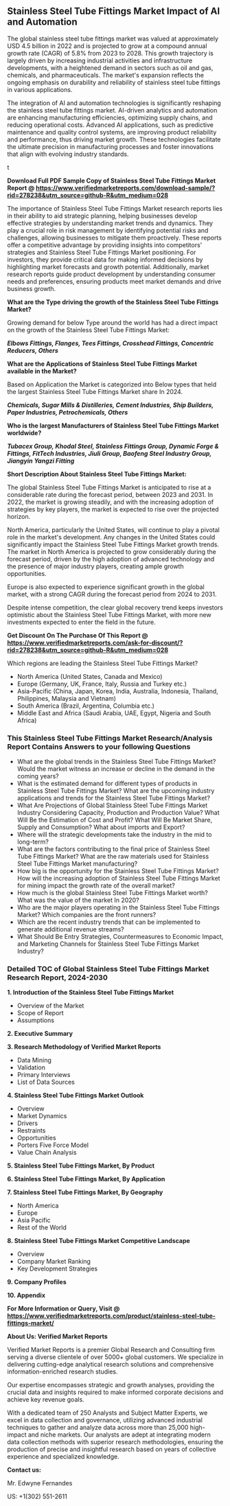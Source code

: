 <h2>Stainless Steel Tube Fittings Market Impact of AI and Automation</h2><p>The global stainless steel tube fittings market was valued at approximately USD 4.5 billion in 2022 and is projected to grow at a compound annual growth rate (CAGR) of 5.8% from 2023 to 2028. This growth trajectory is largely driven by increasing industrial activities and infrastructure developments, with a heightened demand in sectors such as oil and gas, chemicals, and pharmaceuticals. The market's expansion reflects the ongoing emphasis on durability and reliability of stainless steel tube fittings in various applications.</p><p>The integration of AI and automation technologies is significantly reshaping the stainless steel tube fittings market. AI-driven analytics and automation are enhancing manufacturing efficiencies, optimizing supply chains, and reducing operational costs. Advanced AI applications, such as predictive maintenance and quality control systems, are improving product reliability and performance, thus driving market growth. These technologies facilitate the ultimate precision in manufacturing processes and foster innovations that align with evolving industry standards.</p>t</p><p id="" class=""><strong>Download Full PDF Sample Copy of Stainless Steel Tube Fittings Market Report @ <a href="https://www.verifiedmarketreports.com/download-sample/?rid=278238&utm_source=github-R&utm_medium=028" target="_blank">https://www.verifiedmarketreports.com/download-sample/?rid=278238&utm_source=github-R&utm_medium=028</a></strong></p><p>The importance of&nbsp;Stainless Steel Tube Fittings Market research reports lies in their ability to aid strategic planning, helping businesses develop effective strategies by understanding market trends and dynamics. They play a crucial role in risk management by identifying potential risks and challenges, allowing businesses to mitigate them proactively. These reports offer a competitive advantage by providing insights into competitors' strategies and Stainless Steel Tube Fittings Market positioning. For investors, they provide critical data for making informed decisions by highlighting market forecasts and growth potential. Additionally, market research reports guide product development by understanding consumer needs and preferences, ensuring products meet market demands and drive business growth.</p><p><strong>What are the&nbsp;Type driving the growth of the Stainless Steel Tube Fittings Market?</strong></p><p id="" class="">Growing demand for below Type around the world has had a direct impact on the growth of the Stainless Steel Tube Fittings Market:</p><em><strong>Elbows Fittings, Flanges, Tees Fittings, Crosshead Fittings, Concentric Reducers, Others</strong></em></p><strong>What are the&nbsp;Applications&nbsp;of Stainless Steel Tube Fittings Market available in the Market?</strong></p><p id="" class="">Based on Application the Market is categorized into Below types that held the largest Stainless Steel Tube Fittings Market share In 2024.</p><em><strong>Chemicals, Sugar Mills & Distilleries, Cement Industries, Ship Builders, Paper Industries, Petrochemicals, Others</strong></em></p><strong>Who is the largest Manufacturers of Stainless Steel Tube Fittings Market worldwide?</strong></p><p><em><strong>Tubacex Group, Khodal Steel, Stainless Fittings Group, Dynamic Forge & Fittings, FitTech Industries, Jiuli Group, Baofeng Steel Industry Group, Jiangyin Yangzi Fitting</strong></em></p><p id="" class=""><strong>Short Description About Stainless Steel Tube Fittings Market:</strong></p><p>The global Stainless Steel Tube Fittings Market is anticipated to rise at a considerable rate during the forecast period, between 2023 and 2031. In 2022, the market is growing steadily, and with the increasing adoption of strategies by key players, the market is expected to rise over the projected horizon.</p><p>North America, particularly the United States, will continue to play a pivotal role in the market's development. Any changes in the United States could significantly impact the Stainless Steel Tube Fittings Market growth trends. The market in North America is projected to grow considerably during the forecast period, driven by the high adoption of advanced technology and the presence of major industry players, creating ample growth opportunities.</p><p>Europe is also expected to experience significant growth in the global market, with a strong CAGR during the forecast period from 2024 to 2031.</p><p>Despite intense competition, the clear global recovery trend keeps investors optimistic about the Stainless Steel Tube Fittings Market, with more new investments expected to enter the field in the future.</p><p id="" class=""><strong>Get Discount On The Purchase Of This Report @ <a href="https://www.verifiedmarketreports.com/ask-for-discount/?rid=278238&utm_source=github-R&utm_medium=028" target="_blank">https://www.verifiedmarketreports.com/ask-for-discount/?rid=278238&utm_source=github-R&utm_medium=028</a></strong></p>Which regions are leading the Stainless Steel Tube Fittings Market?</p><ul><li>North America (United States, Canada and Mexico)</li><li>Europe (Germany, UK, France, Italy, Russia and Turkey etc.)</li><li>Asia-Pacific (China, Japan, Korea, India, Australia, Indonesia, Thailand, Philippines, Malaysia and Vietnam)</li><li>South America (Brazil, Argentina, Columbia etc.)</li><li>Middle East and Africa (Saudi Arabia, UAE, Egypt, Nigeria and South Africa)</li></ul><h3 id="" class="">This Stainless Steel Tube Fittings Market Research/Analysis Report Contains Answers to your following Questions</h3><ul><li>What are the global trends in the Stainless Steel Tube Fittings Market? Would the market witness an increase or decline in the demand in the coming years?</li><li>What is the estimated demand for different types of products in Stainless Steel Tube Fittings Market? What are the upcoming industry applications and trends for the Stainless Steel Tube Fittings Market?</li><li>What Are Projections of Global Stainless Steel Tube Fittings Market Industry Considering Capacity, Production and Production Value? What Will Be the Estimation of Cost and Profit? What Will Be Market Share, Supply and Consumption? What about imports and Export?</li><li>Where will the strategic developments take the industry in the mid to long-term?</li><li>What are the factors contributing to the final price of Stainless Steel Tube Fittings Market? What are the raw materials used for Stainless Steel Tube Fittings Market manufacturing?</li><li>How big is the opportunity for the Stainless Steel Tube Fittings Market? How will the increasing adoption of Stainless Steel Tube Fittings Market for mining impact the growth rate of the overall market?</li><li>How much is the global Stainless Steel Tube Fittings Market worth? What was the value of the market In 2020?</li><li>Who are the major players operating in the Stainless Steel Tube Fittings Market? Which companies are the front runners?</li><li>Which are the recent industry trends that can be implemented to generate additional revenue streams?</li><li>What Should Be Entry Strategies, Countermeasures to Economic Impact, and Marketing Channels for Stainless Steel Tube Fittings Market Industry?</li></ul><h3 id="" class="">Detailed TOC of Global Stainless Steel Tube Fittings Market Research Report, 2024-2030</h3><p id="" class=""><strong>1. Introduction of the Stainless Steel Tube Fittings Market</strong></p><ul><li>Overview of the Market</li><li>Scope of Report</li><li>Assumptions</li></ul><p id="" class=""><strong>2. Executive Summary</strong></p><p id="" class=""><strong>3. Research Methodology of Verified Market Reports</strong></p><ul><li>Data Mining</li><li>Validation</li><li>Primary Interviews</li><li>List of Data Sources</li></ul><p id="" class=""><strong>4. Stainless Steel Tube Fittings Market Outlook</strong></p><ul><li>Overview</li><li>Market Dynamics</li><li>Drivers</li><li>Restraints</li><li>Opportunities</li><li>Porters Five Force Model</li><li>Value Chain Analysis</li></ul><p id="" class=""><strong>5. Stainless Steel Tube Fittings Market, By Product</strong></p><p id="" class=""><strong>6. Stainless Steel Tube Fittings Market, By Application</strong></p><p id="" class=""><strong>7. Stainless Steel Tube Fittings Market, By Geography</strong></p><ul><li>North America</li><li>Europe</li><li>Asia Pacific</li><li>Rest of the World</li></ul><p id="" class=""><strong>8. Stainless Steel Tube Fittings Market Competitive Landscape</strong></p><ul><li>Overview</li><li>Company Market Ranking</li><li>Key Development Strategies</li></ul><p id="" class=""><strong>9. Company Profiles</strong></p><p id="" class=""><strong>10. Appendix</strong></p><p id="" class=""><strong>For More Information or Query, Visit @ <a href="https://www.verifiedmarketreports.com/product/stainless-steel-tube-fittings-market/" target="_blank">https://www.verifiedmarketreports.com/product/stainless-steel-tube-fittings-market/</a></strong></p><p id="" class=""><strong>About Us: Verified Market Reports</strong></p><p id="" class="">Verified Market Reports is a premier Global Research and Consulting firm serving a diverse clientele of over 5000+ global customers. We specialize in delivering cutting-edge analytical research solutions and comprehensive information-enriched research studies.</p><p id="" class="">Our expertise encompasses strategic and growth analyses, providing the crucial data and insights required to make informed corporate decisions and achieve key revenue goals.</p><p id="" class="">With a dedicated team of 250 Analysts and Subject Matter Experts, we excel in data collection and governance, utilizing advanced industrial techniques to gather and analyze data across more than 25,000 high-impact and niche markets. Our analysts are adept at integrating modern data collection methods with superior research methodologies, ensuring the production of precise and insightful research based on years of collective experience and specialized knowledge.</p><p id="" class=""><strong>Contact us:</strong></p><p id="" class="">Mr. Edwyne Fernandes</p><p id="" class="">US: +1(302) 551-2611</p>